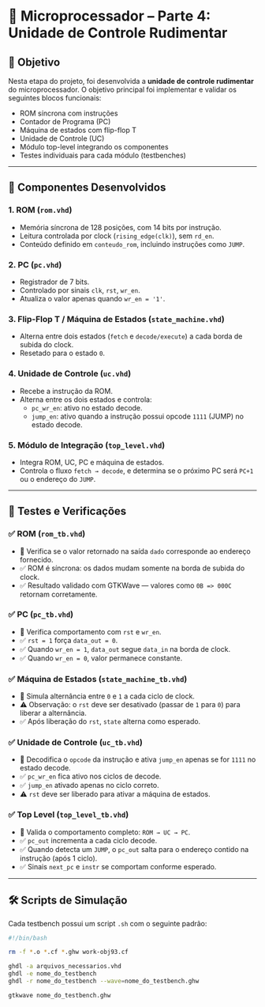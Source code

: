 # 🧠 Microprocessador – Parte 4: Unidade de Controle Rudimentar

## 🎯 Objetivo

Nesta etapa do projeto, foi desenvolvida a **unidade de controle rudimentar** do microprocessador. O objetivo principal foi implementar e validar os seguintes blocos funcionais:

- ROM síncrona com instruções
- Contador de Programa (PC)
- Máquina de estados com flip-flop T
- Unidade de Controle (UC)
- Módulo top-level integrando os componentes
- Testes individuais para cada módulo (testbenches)

---

## 🧩 Componentes Desenvolvidos

### 1. **ROM (`rom.vhd`)**

- Memória síncrona de 128 posições, com 14 bits por instrução.
- Leitura controlada por clock (`rising_edge(clk)`), sem `rd_en`.
- Conteúdo definido em `conteudo_rom`, incluindo instruções como `JUMP`.

### 2. **PC (`pc.vhd`)**

- Registrador de 7 bits.
- Controlado por sinais `clk`, `rst`, `wr_en`.
- Atualiza o valor apenas quando `wr_en = '1'`.

### 3. **Flip-Flop T / Máquina de Estados (`state_machine.vhd`)**

- Alterna entre dois estados (`fetch` e `decode/execute`) a cada borda de subida do clock.
- Resetado para o estado `0`.

### 4. **Unidade de Controle (`uc.vhd`)**

- Recebe a instrução da ROM.
- Alterna entre os dois estados e controla:
  - `pc_wr_en`: ativo no estado decode.
  - `jump_en`: ativo quando a instrução possui opcode `1111` (JUMP) no estado decode.

### 5. **Módulo de Integração (`top_level.vhd`)**

- Integra ROM, UC, PC e máquina de estados.
- Controla o fluxo `fetch → decode`, e determina se o próximo PC será `PC+1` ou o endereço do `JUMP`.

---

## 🧪 Testes e Verificações

### ✅ **ROM (`rom_tb.vhd`)**

- 📌 Verifica se o valor retornado na saída `dado` corresponde ao endereço fornecido.
- ✅ ROM é síncrona: os dados mudam somente na borda de subida do clock.
- ✅ Resultado validado com GTKWave — valores como `0B => 000C` retornam corretamente.

### ✅ **PC (`pc_tb.vhd`)**

- 📌 Verifica comportamento com `rst` e `wr_en`.
- ✅ `rst = 1` força `data_out = 0`.
- ✅ Quando `wr_en = 1`, `data_out` segue `data_in` na borda de clock.
- ✅ Quando `wr_en = 0`, valor permanece constante.

### ✅ **Máquina de Estados (`state_machine_tb.vhd`)**

- 📌 Simula alternância entre `0` e `1` a cada ciclo de clock.
- ⚠️ Observação: o `rst` deve ser desativado (passar de `1` para `0`) para liberar a alternância.
- ✅ Após liberação do `rst`, `state` alterna como esperado.

### ✅ **Unidade de Controle (`uc_tb.vhd`)**

- 📌 Decodifica o `opcode` da instrução e ativa `jump_en` apenas se for `1111` no estado decode.
- ✅ `pc_wr_en` fica ativo nos ciclos de decode.
- ✅ `jump_en` ativado apenas no ciclo correto.
- ⚠️ `rst` deve ser liberado para ativar a máquina de estados.

### ✅ **Top Level (`top_level_tb.vhd`)**

- 📌 Valida o comportamento completo: `ROM → UC → PC`.
- ✅ `pc_out` incrementa a cada ciclo decode.
- ✅ Quando detecta um `JUMP`, o `pc_out` salta para o endereço contido na instrução (após 1 ciclo).
- ✅ Sinais `next_pc` e `instr` se comportam conforme esperado.

---

## 🛠️ Scripts de Simulação

Cada testbench possui um script `.sh` com o seguinte padrão:

```bash
#!/bin/bash

rm -f *.o *.cf *.ghw work-obj93.cf

ghdl -a arquivos_necessarios.vhd
ghdl -e nome_do_testbench
ghdl -r nome_do_testbench --wave=nome_do_testbench.ghw

gtkwave nome_do_testbench.ghw


```
